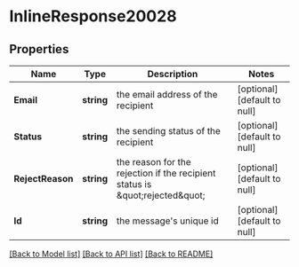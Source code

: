 # InlineResponse20028

## Properties
Name | Type | Description | Notes
------------ | ------------- | ------------- | -------------
**Email** | **string** | the email address of the recipient | [optional] [default to null]
**Status** | **string** | the sending status of the recipient | [optional] [default to null]
**RejectReason** | **string** | the reason for the rejection if the recipient status is \&quot;rejected\&quot; | [optional] [default to null]
**Id** | **string** | the message&#39;s unique id | [optional] [default to null]

[[Back to Model list]](../README.md#documentation-for-models) [[Back to API list]](../README.md#documentation-for-api-endpoints) [[Back to README]](../README.md)


